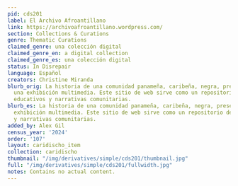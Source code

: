 ```yaml
---
pid: cds201
label: El Archivo Afroantillano
link: https://archivoafroantillano.wordpress.com/
section: Collections & Curations
genre: Thematic Curations
claimed_genre: una colección digital
claimed_genre_en: a digital collection
claimed_genre_es: una colección digital
status: In Disrepair
language: Español
creators: Christine Miranda
blurb_orig: La historia de una comunidad panameña, caribeña, negra, presentada en
  una exhibición multimedia. Este sitio de web sirve como un repositorio de recursos
  educativos y narrativas comunitarias.
blurb_es: La historia de una comunidad panameña, caribeña, negra, presentada en una
  exhibición multimedia. Este sitio de web sirve como un repositorio de recursos educativos
  y narrativas comunitarias.
added_by: Alex Gil
census_year: '2024'
order: '107'
layout: caridischo_item
collection: caridischo
thumbnail: "/img/derivatives/simple/cds201/thumbnail.jpg"
full: "/img/derivatives/simple/cds201/fullwidth.jpg"
notes: Contains no actual content.
---
```

